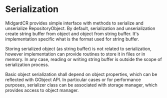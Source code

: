 
Serialization
=============

MidgardCR provides simple interface with methods to serialize and unserialize RepositoryObject.
By default, serialization and unserialization create string buffer from object and object from 
string buffer. It's implementation specific what is the format used for string buffer.

Storing serialized object (as string buffer) is not related to serialization, however implementation
can provide routines to store it in files or in memory. In any case, reading or writing string buffer 
is outside the scope of serialization process.

Basic object serialization shall depend on object properties, which can be reflected with GObject API.
In particular cases or for performance purposes, serializer class can be associated with storage manager, 
which provides access to object manager. 
